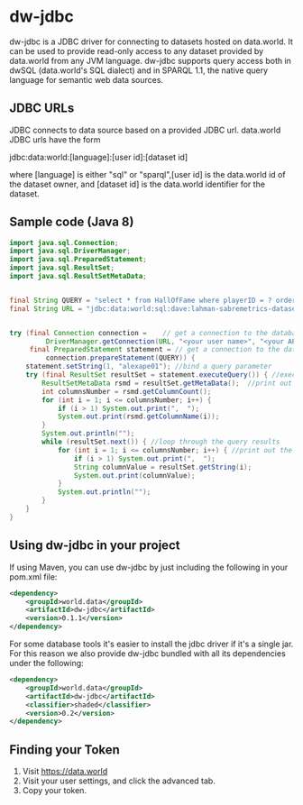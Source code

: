 # dw-jdbc

dw-jdbc is a JDBC driver for connecting to datasets hosted on data.world.
It can be used to provide read-only access to any dataset provided by data.world
from any JVM language.  dw-jdbc supports query access both in dwSQL
(data.world's SQL dialect) and in SPARQL 1.1, the native query language
for semantic web data sources.


## JDBC URLs

JDBC connects to data source based on a provided JDBC url.  data.world
JDBC urls have the form

jdbc:data:world:[language]:[user id]:[dataset id]

where [language] is either "sql" or "sparql",[user id] is the data.world
id of the dataset owner, and [dataset id] is the data.world identifier for
the dataset.

## Sample code (Java 8)

```java
import java.sql.Connection;
import java.sql.DriverManager;
import java.sql.PreparedStatement;
import java.sql.ResultSet;
import java.sql.ResultSetMetaData;


final String QUERY = "select * from HallOfFame where playerID = ? order by yearid, playerID limit 10";
final String URL = "jdbc:data:world:sql:dave:lahman-sabremetrics-dataset";


try (final Connection connection =    // get a connection to the database, which will automatically be closed when done
         DriverManager.getConnection(URL, "<your user name>", "<your API token>");
     final PreparedStatement statement = // get a connection to the database, which will automatically be closed when done
         connection.prepareStatement(QUERY)) {
    statement.setString(1, "alexape01"); //bind a query parameter
    try (final ResultSet resultSet = statement.executeQuery()) { //execute the query
        ResultSetMetaData rsmd = resultSet.getMetaData();  //print out the column headers
        int columnsNumber = rsmd.getColumnCount();
        for (int i = 1; i <= columnsNumber; i++) {
            if (i > 1) System.out.print(",  ");
            System.out.print(rsmd.getColumnName(i));
        }
        System.out.println("");
        while (resultSet.next()) { //loop through the query results
            for (int i = 1; i <= columnsNumber; i++) { //print out the column headers
                if (i > 1) System.out.print(",  ");
                String columnValue = resultSet.getString(i);
                System.out.print(columnValue);
            }
            System.out.println("");
        }
    }
}
```

## Using dw-jdbc in your project

If using Maven, you can use dw-jdbc by just including the following in your pom.xml file:

```xml
<dependency>
    <groupId>world.data</groupId>
    <artifactId>dw-jdbc</artifactId>
    <version>0.1.1</version>
</dependency>
```

For some database tools it's easier to install the jdbc driver if it's a single jar.  For this reason we also
provide dw-jdbc bundled with all its dependencies under the following:

```xml
<dependency>
    <groupId>world.data</groupId>
    <artifactId>dw-jdbc</artifactId>
    <classifier>shaded</classifier>
    <version>0.2</version>
</dependency>
```


## Finding your Token

1. Visit https://data.world
2. Visit your user settings, and click the advanced tab.
3. Copy your token.

